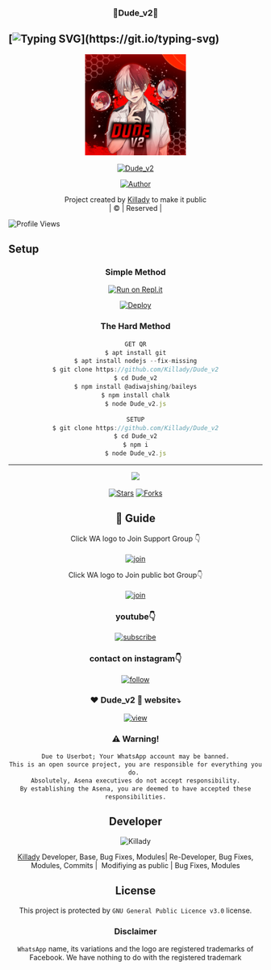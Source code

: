 <h3 align="center">💝Dude_v2💝</h3>

## [![Typing SVG](https://readme-typing-svg.herokuapp.com?font=Lemon+milk&color=F5000&lines=Welcome+to+Dude_v2+WA+Bot...;Created+by+Devil...;This+is+a+Bgm+stickerbot...;With+more+features...)](https://git.io/typing-svg)

<div align="center">
  <img border-radius: 15px src="20211205_102026.jpg" width="200" height="200"/>
  <p align="center">
<a href="#"><img title="Dude_v2" src="https://img.shields.io/badge/Dude_v2-green?colorA=%23ff0000&colorB=%23017e40&style=for-the-badge"></a>
</p>
  <p align="center">
<a href="https://github.com/Killady"><img title="Author" src="https://img.shields.io/badge/Author-Husnijin-/Dude_v2?color=blue&style=for-the-badge&logo=whatsapp"></a>
</p>
</div>
<p align="center">
Project created by <a href="https://github.com/Killady">Killady</a> to make it public
    <br>
       | © |
        Reserved |
    <br> 
</p>

![Profile Views](https://hits.seeyoufarm.com/api/count/incr/badge.svg?url=https://github.com/Killady/Dude_v2&title=Dude_v2%20Views)

## Setup
<div align="center">

  ### Simple Method
 
[![Run on Repl.it](https://repl.it/badge/github/quiec/whatsAlfa)](https://replit.com/@Husniser/MAALUTTY-QR)
  

[![Deploy](https://www.herokucdn.com/deploy/button.svg)](https://heroku.com/deploy?template=https://github.com/Killady/Dude_v2) 
 
### The Hard Method
```js
GET QR
$ apt install git
$ apt install nodejs --fix-missing
$ git clone https://github.com/Killady/Dude_v2
$ cd Dude_v2
$ npm install @adiwajshing/baileys
$ npm install chalk
$ node Dude_v2.js
```
      
```js
SETUP
$ git clone https://github.com/Killady/Dude_v2
$ cd Dude_v2
$ npm i
$ node Dude_v2.js
```

----

  <p align="center">
  <a href="httsp://github.com/Killady/Dude_v2">
    
<a href="https://github.com/farhan-dqz/followers">
<img src="https://img.shields.io/github/repo-size/farhan-dqz/Julie-Mwol?color=green&label=Repo%20total%20size&style=plastic">
<p align="center">
<a href="https://github.com/Killady/followers"
<img title="Followers" src="https://img.shields.io/github/followers/Killady?color=blue&style=flat-square"></a>
<a href="https://github.com/Killady/Dude_v2/stargazers/"><img title="Stars" src="https://img.shields.io/github/stars/Killady/Dude_v2?color=blue&style=flat-trangle"></a>
<a href="https://github.com/Killady/Dude_v2/network/members"><img title="Forks" src="https://img.shields.io/github/forks/Killady/Dude_v2?color=blue&style=flat-trangle"></a>
</p>

## 📢 Guide
Click WA logo to Join Support Group 👇
    <br>
<br>
  [![join](https://github.com/Alien-alfa/PublicBot/blob/main/wlogo.svg.png)](https://chat.whatsapp.com/ByRcM1oaFETCOOtlhGYsJn)
  <div align="center">


Click WA logo to Join public bot Group👇
    <br>
<br>
  [![join](https://github.com/Alien-alfa/PublicBot/blob/main/wlogo.svg.png)](https://chat.whatsapp.com/BUt420LTGKBHNHALHKV9jJ)
  <div align="center">

  </div>

### youtube👇

[![subscribe](https://i.ibb.co/mqttCVQ/images-1-1.png)](https://youtube.com/channel/UCllom1TvXieyxcGaanSpMvA)


### contact on instagram👇

[![follow](https://i.ibb.co/zHdm4Hj/images-5-2.jpg)](https://www.instagram.com/_husni_ser_/)

### ❤️ Dude_v2 💙 website⤵️

[![view](https://i.ibb.co/cyXKpj7/images-7-1-1.jpg)](https://Dude_v2nijinhusni.blogspot.com)


### ⚠️ Warning! 
```
Due to Userbot; Your WhatsApp account may be banned.
This is an open source project, you are responsible for everything you do. 
Absolutely, Asena executives do not accept responsibility.
By establishing the Asena, you are deemed to have accepted these responsibilities.
```

## Developer
  <div align="center">
    
![Killady](https://github.com/Killady.png?size=100)

 [Killady](https://github.com/Killady)
Developer, Base, Bug Fixes, Modules| Re-Developer, Bug Fixes, Modules, Commits |  Modifiying  as   public | Bug Fixes, Modules 
  </div>
    


## License
This project is protected by `GNU General Public Licence v3.0` license.

### Disclaimer
`WhatsApp` name, its variations and the logo are registered trademarks of Facebook. We have nothing to do with the registered trademark
